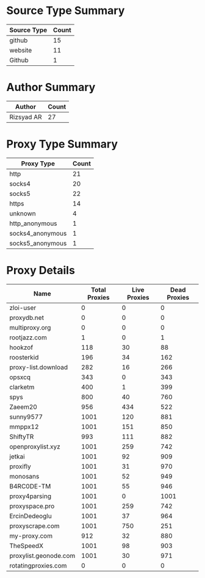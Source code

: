 # Source Type Summary

| Source Type | Count |
|-------------|-------|
| github | 15 |
| website | 11 |
| Github | 1 |


# Author Summary

| Author | Count |
|--------|-------|
| Rizsyad AR | 27 |


# Proxy Type Summary

| Proxy Type | Count |
|------------|-------|
| http | 21 |
| socks4 | 20 |
| socks5 | 22 |
| https | 14 |
| unknown | 4 |
| http_anonymous | 1 |
| socks4_anonymous | 1 |
| socks5_anonymous | 1 |


# Proxy Details

| Name | Total Proxies | Live Proxies | Dead Proxies |
|------|---------------|--------------|---------------|
| zloi-user | 0 | 0 | 0 |
| proxydb.net | 0 | 0 | 0 |
| multiproxy.org | 0 | 0 | 0 |
| rootjazz.com | 1 | 0 | 1 |
| hookzof | 118 | 30 | 88 |
| roosterkid | 196 | 34 | 162 |
| proxy-list.download | 282 | 16 | 266 |
| opsxcq | 343 | 0 | 343 |
| clarketm | 400 | 1 | 399 |
| spys | 800 | 40 | 760 |
| Zaeem20 | 956 | 434 | 522 |
| sunny9577 | 1001 | 120 | 881 |
| mmppx12 | 1001 | 151 | 850 |
| ShiftyTR | 993 | 111 | 882 |
| openproxylist.xyz | 1001 | 259 | 742 |
| jetkai | 1001 | 92 | 909 |
| proxifly | 1001 | 31 | 970 |
| monosans | 1001 | 52 | 949 |
| B4RC0DE-TM | 1001 | 55 | 946 |
| proxy4parsing | 1001 | 0 | 1001 |
| proxyspace.pro | 1001 | 259 | 742 |
| ErcinDedeoglu | 1001 | 37 | 964 |
| proxyscrape.com | 1001 | 750 | 251 |
| my-proxy.com | 912 | 32 | 880 |
| TheSpeedX | 1001 | 98 | 903 |
| proxylist.geonode.com | 1001 | 30 | 971 |
| rotatingproxies.com | 0 | 0 | 0 |
